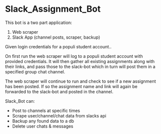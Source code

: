 # Slack_Assignment_Bot

This bot is a two part application:
1. Web scraper
2. Slack App (channel posts, scraper, backup)

Given login credentials for a populi student account..

On first run the web scraper will log to a populi student account with provided credentials.
It will then gather all existing assignments along with their links, and pass those to the slack-bot which
in turn will post them in a specified group chat channel.

The web scraper will continue to run and check to see if a new assignment has been posted.
If so the assignment name and link will again be forwarded to the slack-bot and posted in the channel.


Slack_Bot can:
 - Post to channels at specific times
 - Scrape user/channel/chat data from slacks api
 - Backup any found data to a db
 - Delete user chats & messages

